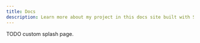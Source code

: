 ```yaml
---
title: Docs
description: Learn more about my project in this docs site built with Starlight.
---
```


TODO custom splash page.
